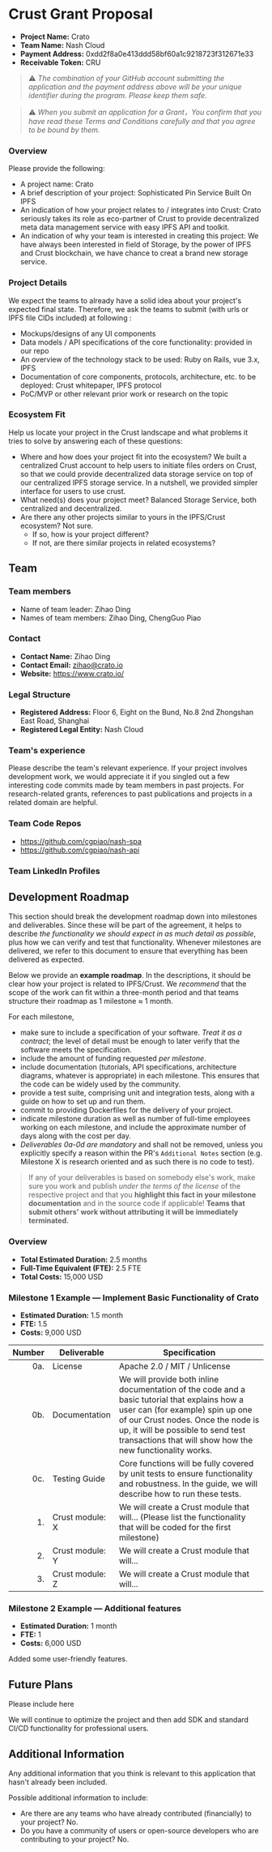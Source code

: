 # Crust Grant Proposal

* **Project Name:** Crato
* **Team Name:** Nash Cloud
* **Payment Address:** 0xdd2f8a0e413ddd58bf60a1c9218723f312671e33
* **Receivable Token:** CRU

> ⚠️ *The combination of your GitHub account submitting the application and the payment address above will be your unique identifier during the program. Please keep them safe.*

> ⚠️ *When you submit an application for a Grant，You confirm that you have read these Terms and Conditions carefully and that you agree to be bound by them.*

### Overview

Please provide the following:
  * A project name: Crato
  * A brief description of your project: Sophisticated Pin Service Built On IPFS
  * An indication of how your project relates to / integrates into Crust: Crato seriously takes its role as eco-partner of Crust to
provide decentralized meta data management service with easy
IPFS API and toolkit.
  * An indication of why your team is interested in creating this project: We have always been interested in field of Storage, by the power of IPFS and Crust blockchain, we have chance to creat a brand new storage service.

### Project Details 
We expect the teams to already have a solid idea about your project's expected final state. Therefore, we ask the teams to submit (with urls or IPFS file CIDs included) at following :

* Mockups/designs of any UI components
* Data models / API specifications of the core functionality: provided in our repo
* An overview of the technology stack to be used: Ruby on Rails, vue 3.x, IPFS
* Documentation of core components, protocols, architecture, etc. to be deployed: Crust whitepaper, IPFS protocol
* PoC/MVP or other relevant prior work or research on the topic

### Ecosystem Fit 

Help us locate your project in the Crust landscape and what problems it tries to solve by answering each of these questions:

* Where and how does your project fit into the ecosystem? We built a centralized Crust account to help users to initiate files orders on Crust, so that we could provide decentralized data storage service on top of our centralized IPFS storage service. In a nutshell, we provided simpler interface for users to use crust.
* What need(s) does your project meet?  Balanced Storage Service, both centralized and decentralized.
* Are there any other projects similar to yours in the IPFS/Crust ecosystem? Not sure.
  * If so, how is your project different?
  * If not, are there similar projects in related ecosystems?

## Team

### Team members
* Name of team leader: Zihao Ding
* Names of team members: Zihao Ding, ChengGuo Piao

### Contact
* **Contact Name:** Zihao Ding
* **Contact Email:** zihao@crato.io
* **Website:** https://www.crato.io/

### Legal Structure 
* **Registered Address:** Floor 6, Eight on the Bund, No.8 2nd Zhongshan East Road, Shanghai
* **Registered Legal Entity:** Nash Cloud

### Team's experience
Please describe the team's relevant experience. If your project involves development work, we would appreciate it if you singled out a few interesting code commits made by team members in past projects. For research-related grants, references to past publications and projects in a related domain are helpful. 

### Team Code Repos
* https://github.com/cgpiao/nash-spa
* https://github.com/cgpiao/nash-api

### Team LinkedIn Profiles


## Development Roadmap

This section should break the development roadmap down into milestones and deliverables. Since these will be part of the agreement, it helps to describe *the functionality we should expect in as much detail as possible*, plus how we can verify and test that functionality. Whenever milestones are delivered, we refer to this document to ensure that everything has been delivered as expected.

Below we provide an **example roadmap**. In the descriptions, it should be clear how your project is related to IPFS/Crust. We *recommend* that the scope of the work can fit within a three-month period and that teams structure their roadmap as 1 milestone ≈ 1 month. 

For each milestone,

* make sure to include a specification of your software. _Treat it as a contract_; the level of detail must be enough to later verify that the software meets the specification.
* include the amount of funding requested _per milestone_.
* include documentation (tutorials, API specifications, architecture diagrams, whatever is appropriate) in each milestone. This ensures that the code can be widely used by the community.
* provide a test suite, comprising unit and integration tests, along with a guide on how to set up and run them.
* commit to providing Dockerfiles for the delivery of your project. 
* indicate milestone duration as well as number of full-time employees working on each milestone, and include the approximate number of days along with the cost per day.
* _Deliverables 0a-0d are mandatory_ and shall not be removed, unless you explicitly specify a reason within the PR's `Additional Notes` section (e.g. Milestone X is research oriented and as such there is no code to test).

> If any of your deliverables is based on somebody else's work, make sure you work and publish _under the terms of the license_ of the respective project and that you **highlight this fact in your milestone documentation** and in the source code if applicable! **Teams that submit others' work without attributing it will be immediately terminated.**

### Overview
* **Total Estimated Duration:** 2.5 months
* **Full-Time Equivalent (FTE):**  2.5 FTE
* **Total Costs:** 15,000 USD

### Milestone 1 Example — Implement Basic Functionality of Crato
* **Estimated Duration:** 1.5 month
* **FTE:**  1.5
* **Costs:** 9,000 USD


| Number | Deliverable | Specification |
| -----: | ----------- | ------------- |
| 0a. | License | Apache 2.0 / MIT / Unlicense |
| 0b. | Documentation | We will provide both inline documentation of the code and a basic tutorial that explains how a user can (for example) spin up one of our Crust nodes. Once the node is up, it will be possible to send test transactions that will show how the new functionality works. |
| 0c. | Testing Guide | Core functions will be fully covered by unit tests to ensure functionality and robustness. In the guide, we will describe how to run these tests. | 
| 1. | Crust module: X | We will create a Crust module that will... (Please list the functionality that will be coded for the first milestone) |  
| 2. | Crust module: Y | We will create a Crust module that will... |  
| 3. | Crust module: Z | We will create a Crust module that will... |  



### Milestone 2 Example — Additional features

* **Estimated Duration:** 1 month
* **FTE:**  1
* **Costs:** 6,000 USD

Added some user-friendly features.

## Future Plans

Please include here

We will continue to optimize the project and then add SDK and standard CI/CD functionality for professional users.


## Additional Information 

Any additional information that you think is relevant to this application that hasn't already been included.

Possible additional information to include:

* Are there are any teams who have already contributed (financially) to your project? No.
* Do you have a community of users or open-source developers who are contributing to your project? No.

